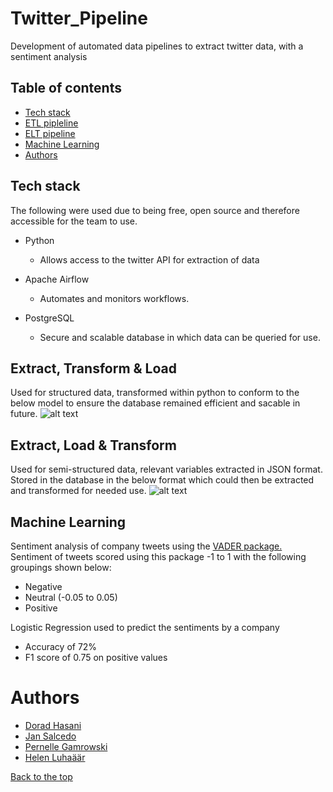 # Twitter_Pipeline
Development of automated data pipelines to extract twitter data, with a sentiment analysis 

## Table of contents
- [Tech stack](https://github.com/Dorad-H/Twitter_Pipeline/blob/master/README.md#tech-stack)
- [ETL pipleline](https://github.com/Dorad-H/Twitter_Pipeline/blob/master/README.md#extract-transform--load)
- [ELT pipeline](https://github.com/Dorad-H/Twitter_Pipeline/blob/master/README.md#extract-load--transform)
- [Machine Learning](https://github.com/Dorad-H/Twitter_Pipeline/blob/master/README.md#machine-learning)
- [Authors](https://github.com/Dorad-H/Twitter_Pipeline/blob/master/README.md#authors)

## Tech stack
The following were used due to being free, open source and therefore accessible for the team to use.
- Python

  - Allows access to the twitter API for extraction of data
- Apache Airflow

  - Automates and monitors workflows.
- PostgreSQL

  - Secure and scalable database in which data can be queried for use.

## Extract, Transform & Load
Used for structured data, transformed within python to conform to the below model to ensure the database remained efficient and sacable in future.
![alt text](https://github.com/Dorad-H/Twitter_Pipeline/blob/f2fb2f6d67c421ec0cf907aef06637455465ecac/ER%20diagram.png "ER Diagram")

## Extract, Load & Transform
Used for semi-structured data, relevant variables extracted in JSON format. Stored in the database in the below format which could then be extracted and transformed for needed use.
![alt text](https://github.com/Dorad-H/Twitter_Pipeline/blob/917c0e72d1e1e96f7d7d9f3a6674ee1d35b355e6/Semi%20structured.png "JSON format")

## Machine Learning
Sentiment analysis of company tweets using the [VADER package.](https://github.com/cjhutto/vaderSentiment) Sentiment of tweets scored using this package -1 to 1 with the following groupings shown below:
- Negative
- Neutral (-0.05 to 0.05)
- Positive

Logistic Regression used to predict the sentiments by a company
- Accuracy of 72%
- F1 score of 0.75 on positive values

# Authors
- [Dorad Hasani](https://studentsunionucl.org/sites/default/files/u198411/image00060.jpeg)
- [Jan Salcedo](https://github.com/SuperSalcedo22)
- [Pernelle Gamrowski](https://github.com/pernelleg)
- [Helen Luhaäär](https://github.com/HelenLB)


[Back to the top](https://github.com/Dorad-H/Twitter_Pipeline/blob/master/README.md#twitter_pipeline)
